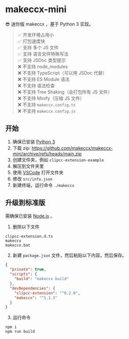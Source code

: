 # makeccx-mini

😎 迷你版 makeccx ，基于 Python 3 实现。

> ✅ 开发环境占用小  
> ✅ 打包速度快  
> ✅ 支持 多个 JS 文件  
> ✅ 支持 语言文件特殊写法  
> ✅ 支持 JSDoc 类型提示  
> ❌ 不支持 node_modules  
> ❌ 不支持 TypeScript（可以用 JSDoc 代替）  
> ❌ 不支持 ES Module 语法  
> ❌ 不支持 语法检查  
> ❌ 不支持 Tree Shaking（会打包所有 JS 文件）  
> ❌ 不支持 Minify（压缩 JS 文件）  
> ❌ 不支持 `makeccx.config.ts`  
> ❌ 不支持 `makeccx.config.js`

## 开始

1. 确保已安装 [Python 3](https://www.python.org)
2. 下载 zip: https://github.com/makeccx/makeccx-mini/archive/refs/heads/main.zip
3. 创建文件夹，例如 `clipcc-extension-example`
4. 解压到文件夹里
5. 使用 [VSCode](https://code.visualstudio.com) 打开文件夹
6. 修改 `src/info.json`
7. 新建终端，运行命令 `./makeccx`

## 升级到标准版

需确保已安装 [Node.js](https://nodejs.org/) 。  

1. 删除以下文件

```
clipcc-extension.d.ts
makeccx
makeccx.bat
```

2. 新建 `package.json` 文件，然后粘贴以下内容，然后保存。

```json
{
  "private": true,
  "scripts": {
    "build": "makeccx build"
  },
  "devDependencies": {
    "clipcc-extension": "^0.2.0",
    "makeccx": "^1.1.3"
  }
}
```

3. 运行命令

```
npm i
npm run build
```
